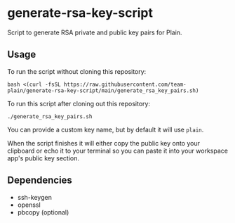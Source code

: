 # generate-rsa-key-script

Script to generate RSA private and public key pairs for Plain.

## Usage

To run the script without cloning this repository:

```shell
bash <(curl -fsSL https://raw.githubusercontent.com/team-plain/generate-rsa-key-script/main/generate_rsa_key_pairs.sh)
```

To run this script after cloning out this repository:

```shell
./generate_rsa_key_pairs.sh
```

You can provide a custom key name, but by default it will use `plain`.

When the script finishes it will either copy the public key onto your clipboard or echo it to your terminal so you can
paste it into your workspace app's public key section.

## Dependencies

- ssh-keygen
- openssl
- pbcopy (optional)
